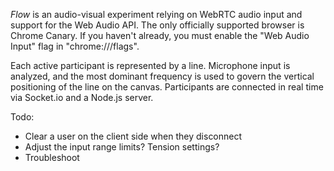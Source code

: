 *Flow* is an audio-visual experiment relying on WebRTC audio input and support for 
the Web Audio API. The only officially supported browser is Chrome Canary. If 
you haven't already, you must enable the "Web Audio Input" flag in 
"chrome:///flags".

Each active participant is represented by a line. Microphone input is analyzed, 
and the most dominant frequency is used to govern the vertical positioning of 
the line on the canvas. Participants are connected in real time via Socket.io 
and a Node.js server.

Todo:
* Clear a user on the client side when they disconnect
* Adjust the input range limits? Tension settings?
* Troubleshoot
